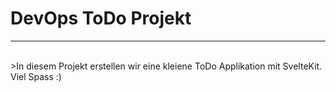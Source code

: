 # DevOps ToDo Projekt
---
<br>
>In diesem Projekt erstellen wir eine kleiene ToDo Applikation mit SvelteKit. Viel Spass :)
